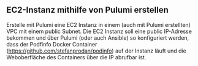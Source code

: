 ## EC2-Instanz mithilfe von Pulumi erstellen
Erstelle mit Pulumi eine EC2 Instanz in einem (auch mit Pulumi erstellten) VPC mit einem public Subnet. Die EC2 Instanz soll eine public IP-Adresse bekommen und über Pulumi (oder auch Ansible) so konfiguriert werden, dass der Podfinfo Docker Container (https://github.com/stefanprodan/podinfo) auf der Instanz läuft und die Weboberfläche des Containers über die IP abrufbar ist.